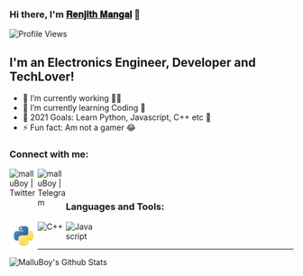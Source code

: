 ### Hi there, I'm [𝐑𝐞𝐧𝐣𝐢𝐭𝐡 𝐌𝐚𝐧𝐠𝐚𝐥](https://github.com/m4mallu) 👋

![Profile Views](https://hits.seeyoufarm.com/api/count/incr/badge.svg?url=https://github.com/m4mallu/&title=Profile%20Views)


## I'm an Electronics Engineer, Developer and TechLover!
- 🔭 I’m currently working 👷‍♀️
- 🌱 I’m currently learning Coding 🧐
- 🥅 2021 Goals: Learn Python, Javascript, C++ etc 🥵
- ⚡ Fun fact: Am not a gamer 😂 

### Connect with me:

[<img align="left" alt="malluBoy | Twitter" width="50px" src="https://cdn.jsdelivr.net/npm/simple-icons@v3/icons/twitter.svg" />][twitter]
[<img align="left" alt="malluBoy | Telegram" width="50px" src="https://cdn.jsdelivr.net/npm/simple-icons@v3/icons/telegram.svg" />][telegram]

<br />
<br />

### Languages and Tools:

[<img align="left" alt="Python" width="50px" src="https://raw.githubusercontent.com/github/explore/80688e429a7d4ef2fca1e82350fe8e3517d3494d/topics/python/python.png" />][telegram]
[<img align="left" alt="C++" width="50px" src="https://e7.pngegg.com/pngimages/46/626/png-clipart-c-logo-the-c-programming-language-computer-icons-computer-programming-source-code-programming-miscellaneous-template.png" />][telegram]
[<img align="left" alt="Javascript" width="50px" src="https://img.icons8.com/ios/452/javascript.png" />][telegram]

<br />
<br />

---

<img align="left" alt="MalluBoy's Github Stats" src="https://github-readme-stats.vercel.app/api?username=m4mallu&show_icons=true&hide_border=true" />

[twitter]: https://twitter.com/space4renjith
[telegram]: https://t.me/space4renjith
